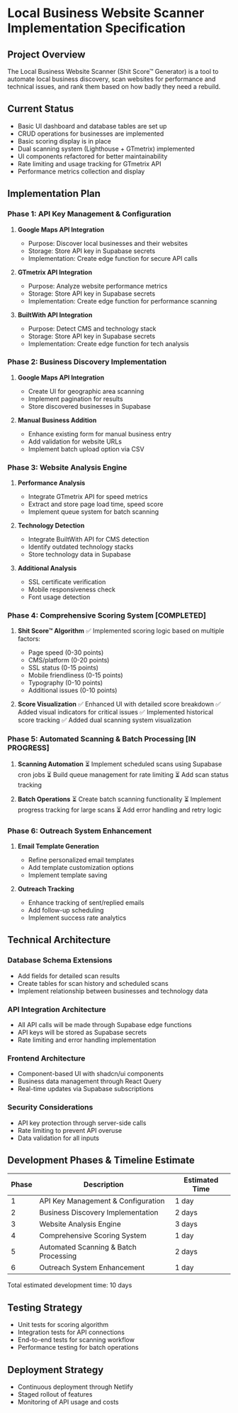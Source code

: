 # Local Business Website Scanner Implementation Specification

## Project Overview
The Local Business Website Scanner (Shit Score™ Generator) is a tool to automate local business discovery, scan websites for performance and technical issues, and rank them based on how badly they need a rebuild.

## Current Status
- Basic UI dashboard and database tables are set up
- CRUD operations for businesses are implemented
- Basic scoring display is in place
- Dual scanning system (Lighthouse + GTmetrix) implemented
- UI components refactored for better maintainability
- Rate limiting and usage tracking for GTmetrix API
- Performance metrics collection and display

## Implementation Plan

### Phase 1: API Key Management & Configuration
1. **Google Maps API Integration**
   - Purpose: Discover local businesses and their websites
   - Storage: Store API key in Supabase secrets
   - Implementation: Create edge function for secure API calls

2. **GTmetrix API Integration**
   - Purpose: Analyze website performance metrics
   - Storage: Store API key in Supabase secrets
   - Implementation: Create edge function for performance scanning

3. **BuiltWith API Integration**
   - Purpose: Detect CMS and technology stack
   - Storage: Store API key in Supabase secrets
   - Implementation: Create edge function for tech analysis

### Phase 2: Business Discovery Implementation
1. **Google Maps API Integration**
   - Create UI for geographic area scanning
   - Implement pagination for results
   - Store discovered businesses in Supabase

2. **Manual Business Addition**
   - Enhance existing form for manual business entry
   - Add validation for website URLs
   - Implement batch upload option via CSV

### Phase 3: Website Analysis Engine
1. **Performance Analysis**
   - Integrate GTmetrix API for speed metrics
   - Extract and store page load time, speed score
   - Implement queue system for batch scanning

2. **Technology Detection**
   - Integrate BuiltWith API for CMS detection
   - Identify outdated technology stacks
   - Store technology data in Supabase

3. **Additional Analysis**
   - SSL certificate verification
   - Mobile responsiveness check
   - Font usage detection

### Phase 4: Comprehensive Scoring System [COMPLETED]
1. **Shit Score™ Algorithm**
   ✅ Implemented scoring logic based on multiple factors:
     - Page speed (0-30 points)
     - CMS/platform (0-20 points)
     - SSL status (0-15 points)
     - Mobile friendliness (0-15 points)
     - Typography (0-10 points)
     - Additional issues (0-10 points)

2. **Score Visualization**
   ✅ Enhanced UI with detailed score breakdown
   ✅ Added visual indicators for critical issues
   ✅ Implemented historical score tracking
   ✅ Added dual scanning system visualization

### Phase 5: Automated Scanning & Batch Processing [IN PROGRESS]
1. **Scanning Automation**
   ⏳ Implement scheduled scans using Supabase cron jobs
   ⏳ Build queue management for rate limiting
   ⏳ Add scan status tracking

2. **Batch Operations**
   ⏳ Create batch scanning functionality
   ⏳ Implement progress tracking for large scans
   ⏳ Add error handling and retry logic

### Phase 6: Outreach System Enhancement
1. **Email Template Generation**
   - Refine personalized email templates
   - Add template customization options
   - Implement template saving

2. **Outreach Tracking**
   - Enhance tracking of sent/replied emails
   - Add follow-up scheduling
   - Implement success rate analytics

## Technical Architecture

### Database Schema Extensions
- Add fields for detailed scan results
- Create tables for scan history and scheduled scans
- Implement relationship between businesses and technology data

### API Integration Architecture
- All API calls will be made through Supabase edge functions
- API keys will be stored as Supabase secrets
- Rate limiting and error handling implementation

### Frontend Architecture
- Component-based UI with shadcn/ui components
- Business data management through React Query
- Real-time updates via Supabase subscriptions

### Security Considerations
- API key protection through server-side calls
- Rate limiting to prevent API overuse
- Data validation for all inputs

## Development Phases & Timeline Estimate

| Phase | Description | Estimated Time |
|-------|-------------|----------------|
| 1 | API Key Management & Configuration | 1 day |
| 2 | Business Discovery Implementation | 2 days |
| 3 | Website Analysis Engine | 3 days |
| 4 | Comprehensive Scoring System | 1 day |
| 5 | Automated Scanning & Batch Processing | 2 days |
| 6 | Outreach System Enhancement | 1 day |

Total estimated development time: 10 days

## Testing Strategy
- Unit tests for scoring algorithm
- Integration tests for API connections
- End-to-end tests for scanning workflow
- Performance testing for batch operations

## Deployment Strategy
- Continuous deployment through Netlify
- Staged rollout of features
- Monitoring of API usage and costs
